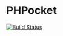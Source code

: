 PHPocket
========

[![Build Status](https://travis-ci.org/gotterdemarung/PHPocket.png?branch=master)](https://travis-ci.org/gotterdemarung/PHPocket)

